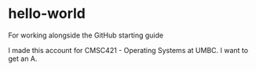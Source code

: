 # hello-world
For working alongside the GitHub starting guide

I made this account for CMSC421 - Operating Systems at UMBC. 
I want to get an A. 

